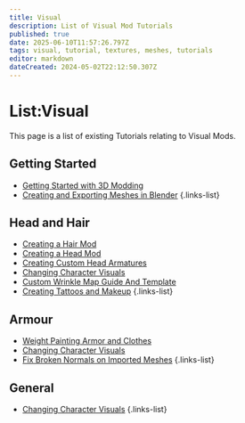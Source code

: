 ```yaml
---
title: Visual
description: List of Visual Mod Tutorials
published: true
date: 2025-06-10T11:57:26.797Z
tags: visual, tutorial, textures, meshes, tutorials
editor: markdown
dateCreated: 2024-05-02T22:12:50.307Z
---
```


# List:Visual
This page is a list of existing Tutorials relating to Visual Mods.

## Getting Started
- [Getting Started with 3D Modding](getting-started-with-3d-modding)
- [Creating and Exporting Meshes in Blender](Creating-and-Exporting-Meshes-in-Blender)
{.links-list}

## Head and Hair
- [Creating a Hair Mod](Creating-A-Hair-Mod)
- [Creating a Head Mod](/Tutorials/Visual/Creating-A-Head-Mod)
- [Creating Custom Head Armatures](mrboneswildguide)
- [Changing Character Visuals](/Tutorials/Visual/Changing-CharacterVisuals)
- [Custom Wrinkle Map Guide And Template](/Tutorials/Visual/Adding-A-Custom-Wrinkle-Map-To-A-Custom-Head)
- [Creating Tattoos and Makeup](/Tutorials/Visual/Tattoos)
{.links-list}

## Armour
- [Weight Painting Armor and Clothes](/Tutorials/Visual/Weight-Painting-Armor)
- [Changing Character Visuals](/Tutorials/Visual/Changing-CharacterVisuals)
- [Fix Broken Normals on Imported Meshes](/Tutorials/Visual/Fix-Normals)
{.links-list}

## General
- [Changing Character Visuals](/Tutorials/Visual/Changing-CharacterVisuals)
{.links-list}